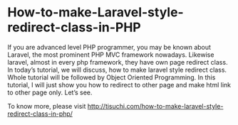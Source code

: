 How-to-make-Laravel-style-redirect-class-in-PHP
===============================================


If you are advanced level PHP programmer, you may be known about Laravel, the most prominent PHP MVC framework nowadays. Likewise laravel, almost in every php framework, they have own page redirect class. In today’s tutorial, we will discuss, how to make laravel style redirect class. Whole tutorial will be followed by Object Oriented Programming. In this tutorial, I will just show you how to redirect to other page and make html link to other page only. Let’s see.



To know more, please visit 
http://tisuchi.com/how-to-make-laravel-style-redirect-class-in-php/

